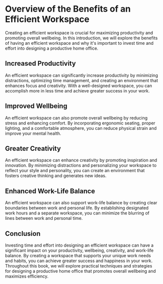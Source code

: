 Overview of the Benefits of an Efficient Workspace
================================================================

Creating an efficient workspace is crucial for maximizing productivity and promoting overall wellbeing. In this introduction, we will explore the benefits of having an efficient workspace and why it's important to invest time and effort into designing a productive home office.

Increased Productivity
----------------------

An efficient workspace can significantly increase productivity by minimizing distractions, optimizing time management, and creating an environment that enhances focus and creativity. With a well-designed workspace, you can accomplish more in less time and achieve greater success in your work.

Improved Wellbeing
------------------

An efficient workspace can also promote overall wellbeing by reducing stress and enhancing comfort. By incorporating ergonomic seating, proper lighting, and a comfortable atmosphere, you can reduce physical strain and improve your mental health.

Greater Creativity
------------------

An efficient workspace can enhance creativity by promoting inspiration and innovation. By minimizing distractions and personalizing your workspace to reflect your style and personality, you can create an environment that fosters creative thinking and generates new ideas.

Enhanced Work-Life Balance
--------------------------

An efficient workspace can also support work-life balance by creating clear boundaries between work and personal life. By establishing designated work hours and a separate workspace, you can minimize the blurring of lines between work and personal time.

Conclusion
----------

Investing time and effort into designing an efficient workspace can have a significant impact on your productivity, wellbeing, creativity, and work-life balance. By creating a workspace that supports your unique work needs and habits, you can achieve greater success and happiness in your work. Throughout this book, we will explore practical techniques and strategies for designing a productive home office that promotes overall wellbeing and maximizes efficiency.
